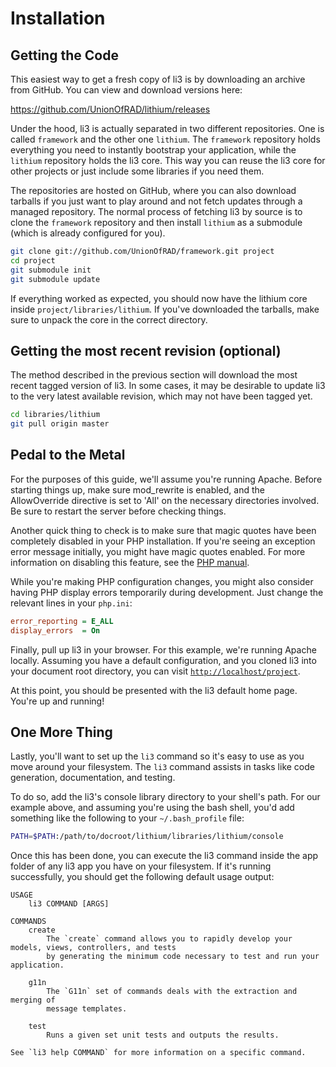 # Installation

## Getting the Code

This easiest way to get a fresh copy of li3 is by downloading an archive from GitHub. You can view and download versions here:

https://github.com/UnionOfRAD/lithium/releases

Under the hood, li3 is actually separated in two different repositories. One is called `framework` and the other one `lithium`. The `framework` repository holds everything you need to instantly bootstrap your application, while the `lithium` repository holds the li3 core. This way you can reuse the li3 core for other projects or just include some libraries if you need them. 

The repositories are hosted on GitHub, where you can also download tarballs if you just want to play around and not fetch updates through a managed repository. The normal process of fetching li3 by source is to clone the `framework` repository and then install `lithium` as a submodule (which is already configured for you).

```bash
git clone git://github.com/UnionOfRAD/framework.git project
cd project
git submodule init
git submodule update
```

If everything worked as expected, you should now have the lithium core inside `project/libraries/lithium`. If you've downloaded the tarballs, make sure to unpack the core in the correct directory.

## Getting the most recent revision (optional)

The method described in the previous section will download the most recent tagged version of li3. In some cases, it may be desirable to update li3 to the very latest available revision, which may not have been tagged yet.

```bash
cd libraries/lithium
git pull origin master
```

## Pedal to the Metal

For the purposes of this guide, we'll assume you're running Apache. Before starting things up, make sure mod_rewrite is enabled, and the AllowOverride directive is set to 'All' on the necessary directories involved. Be sure to restart the server before checking things.

Another quick thing to check is to make sure that magic quotes have been completely disabled in your PHP installation. If you're seeing an exception error message initially, you might have magic quotes enabled. For more information on disabling this feature, see the [PHP manual](http://www.php.net/manual/en/security.magicquotes.disabling.php).

While you're making PHP configuration changes, you might also consider having PHP display errors temporarily during development. Just change the relevant lines in your `php.ini`:

```ini
error_reporting = E_ALL
display_errors  = On
```

Finally, pull up li3 in your browser. For this example, we're running Apache locally. Assuming you have a default configuration, and you cloned li3 into your document root directory, you can visit [`http://localhost/project`](http://localhost/project).

At this point, you should be presented with the li3 default home page. You're up and running!

## One More Thing

Lastly, you'll want to set up the `li3` command so it's easy to use as you move around your filesystem. The `li3` command assists in tasks like code generation, documentation, and testing.

To do so, add the li3's console library directory to your shell's path. For our example above, and assuming you're using the bash shell, you'd add something like the following to your `~/.bash_profile` file:

```bash
PATH=$PATH:/path/to/docroot/lithium/libraries/lithium/console
```

Once this has been done, you can execute the li3 command inside the app folder of any li3 app you have on your filesystem. If it's running successfully, you should get the following default usage output:

```text
USAGE
	li3 COMMAND [ARGS]

COMMANDS
	create
		The `create` command allows you to rapidly develop your models, views, controllers, and tests
		by generating the minimum code necessary to test and run your application.

	g11n
		The `G11n` set of commands deals with the extraction and merging of
		message templates.

	test
		Runs a given set unit tests and outputs the results.

See `li3 help COMMAND` for more information on a specific command.
```

